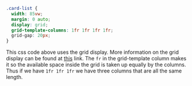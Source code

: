 


```css
.card-list {
  width: 85vw;
  margin: 0 auto;
  display: grid;
  grid-template-columns: 1fr 1fr 1fr 1fr;
  grid-gap: 20px;
}
```

This css code above uses the grid display. More information on the grid display can be found at [this](https://developer.mozilla.org/en-US/docs/Web/CSS/CSS_Grid_Layout/Basic_Concepts_of_Grid_Layout) link. The `fr` in the grid-template column makes it so the available space inside the grid is taken up equally by the columns. Thus if we have `1fr 1fr 1fr` we have three columns that are all the same length. 
